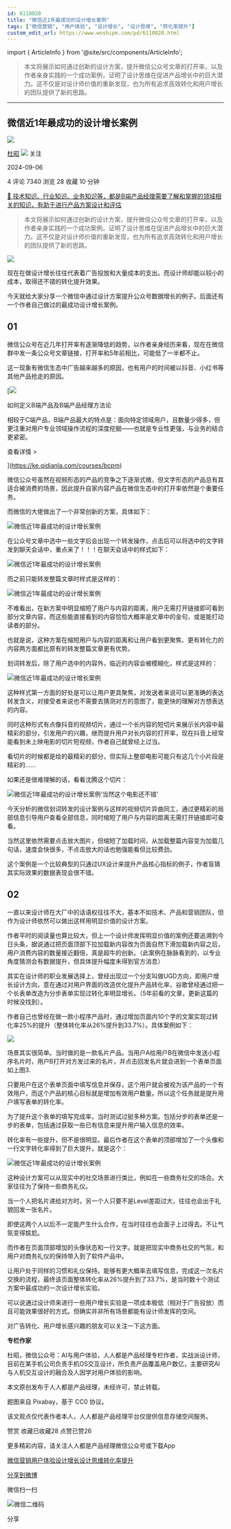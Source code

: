 ```yaml
---
id: 6110020
title: "微信近1年最成功的设计增长案例"
tags: ["微信营销", "用户体验", "设计增长", "设计思维", "转化率提升"]
custom_edit_url: https://www.woshipm.com/pd/6110020.html
---
```

import { ArticleInfo } from '@site/src/components/ArticleInfo';

<ArticleInfo
    author="杜昭"
    authorLink="https://www.woshipm.com/u/790641"
    published="2024-09-06"
    views={7340}
    comments={4}
    collects={28}
/>

> 本文将展示如何通过创新的设计方案，提升微信公众号文章的打开率，以及作者亲身实践的一个成功案例，证明了设计思维在促进产品增长中的巨大潜力。这不仅是对设计师价值的重新发现，也为所有追求高效转化和用户增长的团队提供了新的思路。

---

## 微信近1年最成功的设计增长案例

[![](https://image.woshipm.com/wp-files/2020/07/jvdPD3ad7d4mYzSORSUa.jpeg!/both/72x72)](https://www.woshipm.com/u/790641)

[杜昭](https://www.woshipm.com/u/790641) ![](https://static.woshipm.com/tag/1121_1@2x.png) 关注

2024-09-06

4 评论 7340 浏览 28 收藏 10 分钟

[🔗 技术知识、行业知识、业务知识等，都是B端产品经理需要了解和掌握的领域相关的知识，有助于进行产品方案设计和评估](https://ke.qidianla.com/courses/bcpm)

> 本文将展示如何通过创新的设计方案，提升微信公众号文章的打开率，以及作者亲身实践的一个成功案例，证明了设计思维在促进产品增长中的巨大潜力。这不仅是对设计师价值的重新发现，也为所有追求高效转化和用户增长的团队提供了新的思路。

![](https://image.woshipm.com/2023/05/06/e303c1ac-ec01-11ed-8df9-00163e0b5ff3.jpg)

现在在做设计增长往往代表着广告投放和大量成本的支出。而设计师却能以较小的成本，取得还不错的转化提升效果。

今天就给大家分享一个微信中通过设计方案提升公众号数据增长的例子。后面还有一个作者自己做过的最成功设计增长案例。

## 01

微信公众号在近几年打开率有逐渐降低的趋势，以作者亲身经历来看，现在在微信群中发一条公众号文章链接，打开率和5年前相比，可能低了一半都不止。

这一现象有微信生态中广告越来越多的原因，也有用户的时间被以抖音、小红书等其他产品抢走的原因。

[![](https://image.woshipm.com/2023/08/02/72b77e4e-30e3-11ee-88e7-00163e0b5ff3.png)

如何定义B端产品及B端产品经理方法论

相较于C端产品，B端产品最大的特点是：面向特定领域用户，且数量少得多，但更注重对用户专业领域操作流程的深度挖掘——也就是专业性更强，与业务的结合更紧密。

查看详情 >

](https://ke.qidianla.com/courses/bcpm)

微信公众号虽然在视频形态的产品的竞争之下逐渐式微，但文字形态的产品总有其适合被消费的场景，因此提升自家内容产品在微信生态中的打开率依然是个重要任务。

而微信的大佬做出了一个非常创新的方案，具体如下：

![微信近1年最成功的设计增长案例](https://image.woshipm.com/wp-files/2024/09/gtcfgjfmwulOKYNZTfb9.png)

在公众号文章中选中一些文字后会出现一个转发操作，点击后可以将选中的文字转发到聊天会话中，重点来了！！！在聊天会话中的样式如下：

![微信近1年最成功的设计增长案例](https://image.woshipm.com/wp-files/2024/09/2mXy9nXvhLR6jlBjUT5U.png)

而之前只能转发整篇文章时样式是这样的：

![微信近1年最成功的设计增长案例](https://image.woshipm.com/wp-files/2024/09/LCrPJggfv5N2fS10gqIH.png)

不难看出，在新方案中明显缩短了用户与内容的距离，用户无需打开链接即可看到部分文章内容，而这些能直接看到的内容恰恰大概率是文章中的金句，或是能打动读者的部分。

也就是说，这种方案在缩短用户与内容的距离和让用户看到更聚焦、更有转化力的内容两方面都比原有的转发整篇文章更有优势。

划词转发后，除了用户选中的内容外，临近的内容会被模糊化，样式是这样的：

![微信近1年最成功的设计增长案例](https://image.woshipm.com/wp-files/2024/09/ncWpwUQEMuDFpjq9qD1u.png)

这种样式第一方面的好处是可以让用户更具聚焦，对发送者来说可以更准确的表达转发含义，对接受者来说也不需要去猜测对方的意图了，能更快的理解对方想表达的内容。

同时这种形式有点像抖音的视频切片，通过一个长内容的短切片来展示长内容中最精彩的部分，引发用户的兴趣，继而提升用户对长内容的打开率，现在抖音上经常能看到未上映电影的切片短视频，作者自己就曾经上过当。

看切片的时候都是给的最精彩的部分，但实际上整部电影可能只有这几个小片段是精彩的……

如果还是很难理解的话，看看沈腾这个切片：

![微信近1年最成功的设计增长案例](https://image.woshipm.com/wp-files/2024/09/YC8rXja6k4KaWN1tv12v.png)‘当然这个电影还不错’

今天分析的微信划词转发的设计案例与这样的视频切片异曲同工，通过更精彩的局部信息引导用户查看全部信息，同时缩短了用户与内容的距离无需打开链接即可查看。

当然这里依然需要点击放大图片，但缩短了加载时间，从加载整篇内容变为加载几句话，速度会快很多，不点击放大的话也勉强能看但比较费劲。

这个案例是一个比较典型的只通过UX设计来提升产品核心指标的例子，作者盲猜其实际效果的数据表现会很不错。

## 02

一直以来设计师在大厂中的话语权往往不大，基本不如技术、产品和营销团队，但作为设计师依然可以做出这样用明显价值的设计方案。

作者平时的阅读量也算比较大，但上一个设计师发挥明显价值的案例还要追溯到今日头条，据说通过把页面顶部下拉加载新内容改为页面自然下滑加载新内容之后，用户消费内容的数量接近翻倍，真是超牛的创新。（此案例在脉脉看到的，以专业角度猜测会有数据提升，但具体提升幅度未得到官方消息）

其实在设计师的职业发展选择上，曾经出现过一个分支叫做UGD方向，即用户增长设计方向，意在通过对用户界面的改造优化提升产品转化率，谷歌曾经通过把一个长表单改造为分步表单实现过转化率明显增长。（5年前看的文章，更新这篇的时候没找到）。

作者自己也曾经在做一款小程序产品时，通过增加页面内10个字的文案实现过转化率25%的提升（整体转化率从26%提升到33.7%）。具体案例如下：

![](https://image.woshipm.com/2024/09/06/245ad3e2-6bf0-11ef-9e12-00163e0b5ff3.jpg)

场景其实很简单。当时做的是一款名片产品。当用户A给用户B在微信中发送小程序名片时，用户B打开对方发过来的名片，并点击回发名片就会进到一个表单页面如上图3.

只要用户在这个表单页面中填写信息并保存，这个用户就会被视为该产品的一个有效用户，而这个产品的核心目标就是增加有效用户数量。所以这个任务就是提升用户填写表单的转化率。

为了提升这个表单的填写完成率，当时测试过挺多种方案。包括分步的表单还是一步的表单，包括通过获取一些已有信息来提升用户输入信息的效率。

转化率有一些提升，但不是很明显。最后作者在这个表单的顶部增加了一个头像和一行文字转化率得到了巨大提升，就是这个：

![微信近1年最成功的设计增长案例](https://image.woshipm.com/wp-files/2024/09/rXMCkg9DWJKBQRwF2QEZ.png)

这种设计方案可以从现实中的社交场景进行类比，例如在一些商务社交的场合。大家往往为了保持一些商务礼仪。

当一个人把名片递给对方时，另一个人只要不是Level差距过大，往往也会出于礼貌回发一张名片。

即使这两个人以后不一定能产生什么合作，在当时往往也会面子上过得去。不让气氛变得尴尬。

而作者在页面顶部增加的头像状态和一行文字。就是把现实中商务社交的气氛，和用户对商务礼仪的保持带入到了软件产品中。

让用户处于同样的习惯和礼仪保持。能够有更大概率去填写信息，完成这一次名片交换的流程，最终该页面整体转化率从26%提升到了33.7%，是当时数十个测试方案中最成功的一次设计增长实验。

可以说通过设计师来进行一些用户增长实验是一项成本极低（相对于广告投放）而且可能效果很好的方式。但确实并非所有场景都能有设计师发挥的空间。

对广告转化、用户增长感兴趣的朋友可以关注一下这方面。

**专栏作家**

杜昭，微信公众号：AI与用户体验，人人都是产品经理专栏作者，实战派设计师，目前在某手机公司负责手机OS交互设计，所负责产品覆盖用户数亿，主要研究AI与人机交互设计的融合及人因学对用户体验的影响。

本文原创发布于人人都是产品经理，未经许可，禁止转载。

题图来自 Pixabay，基于 CC0 协议。

该文观点仅代表作者本人，人人都是产品经理平台仅提供信息存储空间服务。

赞赏 收藏已收藏28 点赞已赞26

更多精彩内容，请关注人人都是产品经理微信公众号或下载App

[微信营销](https://www.woshipm.com/tag/%e5%be%ae%e4%bf%a1%e8%90%a5%e9%94%80)[用户体验](https://www.woshipm.com/tag/ue)[设计增长](https://www.woshipm.com/tag/%e8%ae%be%e8%ae%a1%e5%a2%9e%e9%95%bf)[设计思维](https://www.woshipm.com/tag/%e8%ae%be%e8%ae%a1%e6%80%9d%e7%bb%b4)[转化率提升](https://www.woshipm.com/tag/%e8%bd%ac%e5%8c%96%e7%8e%87%e6%8f%90%e5%8d%87)

[分享到微博](https://service.weibo.com/share/share.php?appkey=2775287854&title=微信近1年最成功的设计增长案例&url=https://www.woshipm.com/pd/6110020.html&pic=https://image.woshipm.com/2023/05/06/e303c1ac-ec01-11ed-8df9-00163e0b5ff3.jpg)

微信扫一扫

![微信二维码](https://api.pwmqr.com/qrcode/create/?url=https://www.woshipm.com/pd/6110020.html)

分享